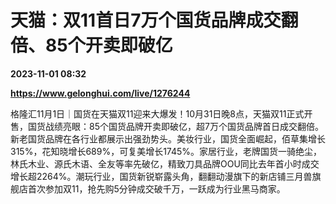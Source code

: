 # 天猫：双11首日7万个国货品牌成交翻倍、85个开卖即破亿

**2023-11-01 08:32**

**https://www.gelonghui.com/live/1276244**

格隆汇11月1日｜国货在天猫双11迎来大爆发！10月31日晚8点，天猫双11正式开售，国货战绩亮眼：85个国货品牌开卖即破亿，超7万个国货品牌首日成交翻倍。 新老国货品牌在各行业都展示出强劲势头。美妆行业，国货全面崛起，佰草集增长315%，花知晓增长689%，可复美增长1745%。家居行业，老牌国货一骑绝尘，林氏木业、源氏木语、全友等率先破亿，精致刀具品牌OOU同比去年首小时成交增长超2264%。潮玩行业，国货新锐崭露头角，翻翻动漫旗下的新店铺三月兽旗舰店首次参加双11，抢先购5分钟成交破千万，一跃成为行业黑马商家。